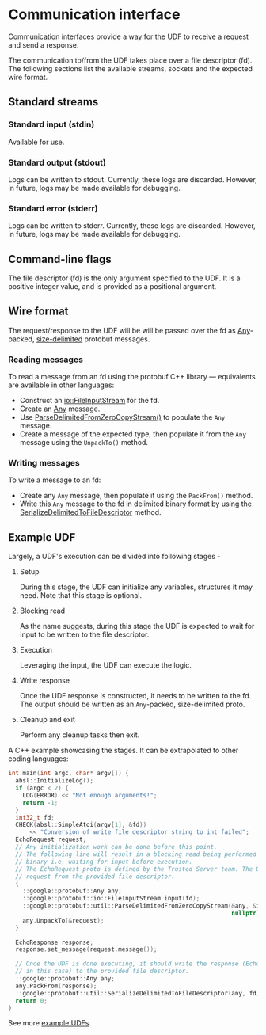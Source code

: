 # Communication interface

Communication interfaces provide a way for the UDF to receive a request and send a response.

The communication to/from the UDF takes place over a file descriptor (fd). The following sections
list the available streams, sockets and the expected wire format.

## Standard streams

### Standard input (stdin)

Available for use.

### Standard output (stdout)

Logs can be written to stdout. Currently, these logs are discarded. However, in future, logs may be
made available for debugging.

### Standard error (stderr)

Logs can be written to stderr. Currently, these logs are discarded. However, in future, logs may be
made available for debugging.

## Command-line flags

The file descriptor (fd) is the only argument specified to the UDF. It is a positive integer value,
and is provided as a positional argument.

## Wire format

The request/response to the UDF will be will be passed over the fd as
[Any](https://protobuf.dev/programming-guides/proto3/#any)-packed,
[size-delimited](https://protobuf.dev/programming-guides/encoding/) protobuf messages.

### Reading messages

To read a message from an fd using the protobuf C++ library &mdash; equivalents are available in
other languages:

-   Construct an
    [io::FileInputStream](https://protobuf.dev/reference/cpp/api-docs/google.protobuf.io.zero_copy_stream_impl/)
    for the fd.
-   Create an [Any](https://protobuf.dev/reference/cpp/cpp-generated/#any) message.
-   Use
    [ParseDelimitedFromZeroCopyStream()](https://github.com/protocolbuffers/protobuf/blob/182699f8fde413e3fdc770ecf3808fe2f2fe01c3/src/google/protobuf/util/delimited_message_util.h#L49-L62)
    to populate the `Any` message.
-   Create a message of the expected type, then populate it from the `Any` message using the
    `UnpackTo()` method.

### Writing messages

To write a message to an fd:

-   Create any `Any` message, then populate it using the `PackFrom()` method.
-   Write this `Any` message to the fd in delimited binary format by using the
    [SerializeDelimitedToFileDescriptor](https://github.com/protocolbuffers/protobuf/blob/182699f8fde413e3fdc770ecf3808fe2f2fe01c3/src/google/protobuf/util/delimited_message_util.h#L27-L44)
    method.

## Example UDF

Largely, a UDF's execution can be divided into following stages -

1. Setup

    During this stage, the UDF can initialize any variables, structures it may need. Note that this
    stage is optional.

1. Blocking read

    As the name suggests, during this stage the UDF is expected to wait for input to be written to
    the file descriptor.

1. Execution

    Leveraging the input, the UDF can execute the logic.

1. Write response

    Once the UDF response is constructed, it needs to be written to the fd. The output should be
    written as an `Any`-packed, size-delimited proto.

1. Cleanup and exit

    Perform any cleanup tasks then exit.

A C++ example showcasing the stages. It can be extrapolated to other coding languages:

```cpp
int main(int argc, char* argv[]) {
  absl::InitializeLog();
  if (argc < 2) {
    LOG(ERROR) << "Not enough arguments!";
    return -1;
  }
  int32_t fd;
  CHECK(absl::SimpleAtoi(argv[1], &fd))
      << "Conversion of write file descriptor string to int failed";
  EchoRequest request;
  // Any initialization work can be done before this point.
  // The following line will result in a blocking read being performed by the
  // binary i.e. waiting for input before execution.
  // The EchoRequest proto is defined by the Trusted Server team. The UDF reads
  // request from the provided file descriptor.
  {
    ::google::protobuf::Any any;
    ::google::protobuf::io::FileInputStream input(fd);
    ::google::protobuf::util::ParseDelimitedFromZeroCopyStream(&any, &input,
                                                               nullptr);
    any.UnpackTo(&request);
  }

  EchoResponse response;
  response.set_message(request.message());

  // Once the UDF is done executing, it should write the response (EchoResponse
  // in this case) to the provided file descriptor.
  ::google::protobuf::Any any;
  any.PackFrom(response);
  ::google::protobuf::util::SerializeDelimitedToFileDescriptor(any, fd);
  return 0;
}
```

See more [example UDFs](/src/roma/byob/example/).

